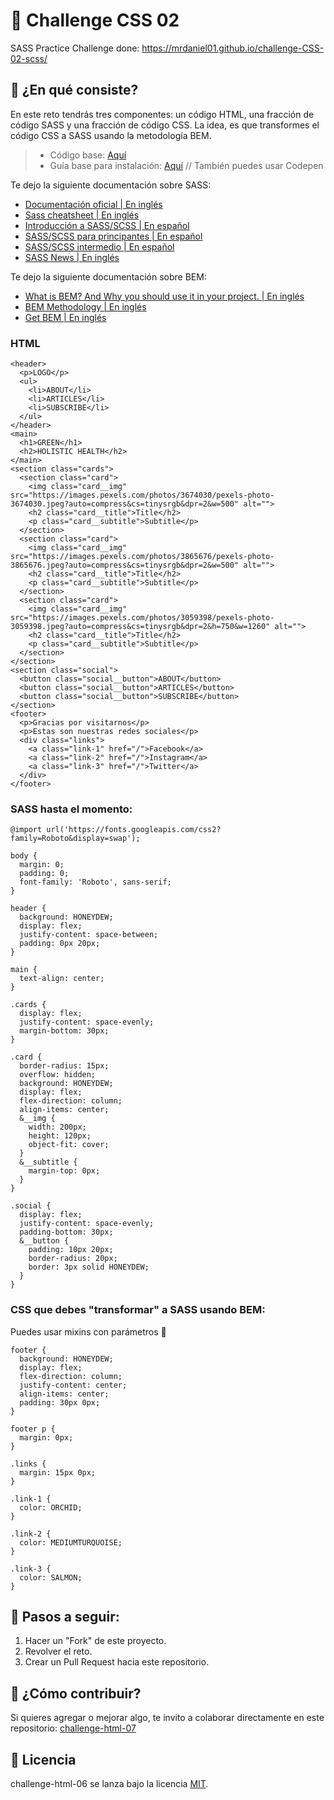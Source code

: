 # 🎨 Challenge CSS 02

SASS Practice
Challenge done: https://mrdaniel01.github.io/challenge-CSS-02-scss/

## 🎨 ¿En qué consiste?

En este reto tendrás tres componentes: un código HTML, una fracción de código SASS y una fracción de código CSS. La idea, es que transformes el código CSS a SASS usando la metodología BEM. 

> * Código base: [Aquí](https://codepen.io/teffcode_/pen/xxZJNpo?editors=1100)
> * Guía base para instalación: [Aquí](https://github.com/teffcode/sass-workshop) // También puedes usar Codepen

Te dejo la siguiente documentación sobre SASS:

* [Documentación oficial | En inglés](https://sass-lang.com/guide)
* [Sass cheatsheet | En inglés](https://devhints.io/sass)
* [Introducción a SASS/SCSS | En español](https://galuxui.com.es/#/sass-facilito-parte-1)
* [SASS/SCSS para principantes | En español](https://galuxui.com.es/#/sass-facilito-parte-2)
* [SASS/SCSS intermedio | En español](https://galuxui.com.es/#/sass-facilito-parte-3)
* [SASS News | En inglés](http://thesassway.com/)

Te dejo la siguiente documentación sobre BEM:

* [What is BEM? And Why you should use it in your project. | En inglés](https://medium.com/@dannyhuang_75970/what-is-bem-and-why-you-should-use-it-in-your-project-ab37c6d10b79)
* [BEM Methodology | En inglés](https://en.bem.info/methodology/)
* [Get BEM | En inglés](http://getbem.com/introduction/)

### HTML

```
<header>
  <p>LOGO</p>
  <ul>
    <li>ABOUT</li>
    <li>ARTICLES</li>
    <li>SUBSCRIBE</li>
  </ul>
</header>
<main>
  <h1>GREEN</h1>
  <h2>HOLISTIC HEALTH</h2>
</main>
<section class="cards">
  <section class="card">
    <img class="card__img" src="https://images.pexels.com/photos/3674030/pexels-photo-3674030.jpeg?auto=compress&cs=tinysrgb&dpr=2&w=500" alt="">
    <h2 class="card__title">Title</h2>
    <p class="card__subtitle">Subtitle</p>
  </section>
  <section class="card">
    <img class="card__img" src="https://images.pexels.com/photos/3865676/pexels-photo-3865676.jpeg?auto=compress&cs=tinysrgb&dpr=2&w=500" alt="">
    <h2 class="card__title">Title</h2>
    <p class="card__subtitle">Subtitle</p>
  </section>
  <section class="card">
    <img class="card__img" src="https://images.pexels.com/photos/3059398/pexels-photo-3059398.jpeg?auto=compress&cs=tinysrgb&dpr=2&h=750&w=1260" alt="">
    <h2 class="card__title">Title</h2>
    <p class="card__subtitle">Subtitle</p>
  </section>
</section>
<section class="social">
  <button class="social__button">ABOUT</button>
  <button class="social__button">ARTICLES</button>
  <button class="social__button">SUBSCRIBE</button>
</section>
<footer>
  <p>Gracias por visitarnos</p>
  <p>Estas son nuestras redes sociales</p>
  <div class="links">
    <a class="link-1" href="/">Facebook</a>
    <a class="link-2" href="/">Instagram</a>
    <a class="link-3" href="/">Twitter</a>
  </div>
</footer>
```

### SASS hasta el momento:

```
@import url('https://fonts.googleapis.com/css2?family=Roboto&display=swap');

body {
  margin: 0;
  padding: 0;
  font-family: 'Roboto', sans-serif;
}

header {
  background: HONEYDEW;
  display: flex;
  justify-content: space-between;
  padding: 0px 20px;
}

main {
  text-align: center;
}

.cards {
  display: flex;
  justify-content: space-evenly;
  margin-bottom: 30px;
}

.card {
  border-radius: 15px;
  overflow: hidden;
  background: HONEYDEW;
  display: flex;
  flex-direction: column;
  align-items: center;
  &__img {
    width: 200px;
    height: 120px;
    object-fit: cover;
  }
  &__subtitle {
    margin-top: 0px;
  }
}

.social {
  display: flex;
  justify-content: space-evenly;
  padding-bottom: 30px;
  &__button {
    padding: 10px 20px;
    border-radius: 20px;
    border: 3px solid HONEYDEW; 
  }
}
```

### CSS que debes "transformar" a SASS usando BEM:

Puedes usar mixins con parámetros 🤫

```
footer {
  background: HONEYDEW;
  display: flex;
  flex-direction: column;
  justify-content: center;
  align-items: center;
  padding: 30px 0px;
}

footer p {
  margin: 0px;
}

.links {
  margin: 15px 0px;
}

.link-1 {
  color: ORCHID;
}

.link-2 {
  color: MEDIUMTURQUOISE;
}

.link-3 {
  color: SALMON;
}
```

## 🎨 Pasos a seguir:

1. Hacer un "Fork" de este proyecto.
2. Revolver el reto.
3. Crear un Pull Request hacia este repositorio.

## 🎨 ¿Cómo contribuir?

Si quieres agregar o mejorar algo, te invito a colaborar directamente en este repositorio: [challenge-html-07](https://github.com/platzimaster/challenge-html-07/)

## 🎨 Licencia

challenge-html-06 se lanza bajo la licencia [MIT](https://opensource.org/licenses/MIT).
